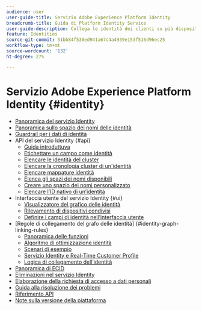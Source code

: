 ```yaml
---
audience: user
user-guide-title: Servizio Adobe Experience Platform Identity
breadcrumb-title: Guida di Platform Identity Service
user-guide-description: Collega le identità dei clienti su più dispositivi e sistemi per offrire esperienze digitali personalizzate.
feature: Identities
source-git-commit: 51bb84f530ed941a67c4a4939e153f516d96ec25
workflow-type: tm+mt
source-wordcount: '132'
ht-degree: 27%

---
```



# Servizio Adobe Experience Platform Identity {#identity}

- [Panoramica del servizio Identity](home.md)
- [Panoramica sullo spazio dei nomi delle identità](namespaces.md)
- [Guardrail per i dati di identità](guardrails.md)
- API del servizio Identity {#api}
   - [Guida introduttuva](api/getting-started.md)
   - [Etichettare un campo come identità](api/label-identities.md)
   - [Elencare le identità del cluster](api/list-cluster-identites.md)
   - [Elencare la cronologia cluster di un&#39;identità](api/list-cluster-history.md)
   - [Elencare mappature identità](api/list-identity-mappings.md)
   - [Elenca gli spazi dei nomi disponibili](api/list-namespaces.md)
   - [Creare uno spazio dei nomi personalizzato](api/create-custom-namespace.md)
   - [Elencare l’ID nativo di un’identità](api/list-native-id.md)
- Interfaccia utente del servizio Identity {#ui}
   - [Visualizzatore del grafico delle identità](ui/identity-graph-viewer.md)
   - [Rilevamento di dispositivi condivisi](ui/shared-device-detection.md)
   - [Definire i campi di identità nell’interfaccia utente](ui/label-identities.md)
- [Regole di collegamento del grafo delle identità] {#identity-graph-linking-rules}
   - [Panoramica delle funzioni](./identity-graph-linking-rules/overview.md)
   - [Algoritmo di ottimizzazione identità](./identity-graph-linking-rules/identity-optimization-algorithm.md)
   - [Scenari di esempio](./identity-graph-linking-rules/example-scenarios.md)
   - [Servizio Identity e Real-Time Customer Profile](./identity-graph-linking-rules/identity-and-profile.md)
   - [Logica di collegamento dell’identità](./identity-graph-linking-rules/identity-linking-logic.md)
- [Panoramica di ECID](ecid.md)
- [Eliminazioni nel servizio Identity](deletion.md)
- [Elaborazione della richiesta di accesso a dati personali](privacy.md)
- [Guida alla risoluzione dei problemi](troubleshooting-guide.md)
- [Riferimento API](https://www.adobe.io/experience-platform-apis/references/identity-service)
- [Note sulla versione della piattaforma](https://www.adobe.com/go/platform-release-notes-it)